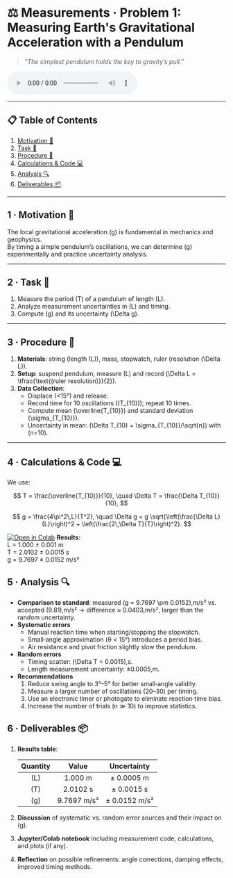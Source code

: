 # ⚖️ Measurements · Problem 1: Measuring Earth's Gravitational Acceleration with a Pendulum

> *“The simplest pendulum holds the key to gravity’s pull.”*

<!DOCTYPE html>
<html lang="en">
<head>
  <meta charset="UTF-8">
  <title>Default Audio Player</title>
</head>
<body>

<audio controls>
  <source src="https://files.catbox.moe/8f1ug5.wav" type="audio/wav">
  Your browser does not support the audio element.
</audio>

</body>
</html>

---

## 📋 Table of Contents
1. [Motivation 🎯](#motivation)  
2. [Task 📝](#task)  
3. [Procedure 🔬](#procedure)  
4. [Calculations & Code 💻](#calculations)  
5. [Analysis 🔍](#analysis)  
6. [Deliverables 📦](#deliverables)  

---

<a name="motivation"></a>
## 1 · Motivation 🎯
The local gravitational acceleration \(g\) is fundamental in mechanics and geophysics.  
By timing a simple pendulum’s oscillations, we can determine \(g\) experimentally and practice uncertainty analysis.

---

<a name="task"></a>
## 2 · Task 📝
1. Measure the period \(T\) of a pendulum of length \(L\).  
2. Analyze measurement uncertainties in \(L\) and timing.  
3. Compute \(g\) and its uncertainty \(\Delta g\).

---

<a name="procedure"></a>
## 3 · Procedure 🔬
1. **Materials**: string (length \(L\)), mass, stopwatch, ruler (resolution \(\Delta L\)).  
2. **Setup**: suspend pendulum, measure \(L\) and record \(\Delta L = \tfrac{\text{(ruler resolution)}}{2}\).  
3. **Data Collection**:  
   - Displace \(<15°\) and release.  
   - Record time for 10 oscillations (\(T_{10}\)); repeat 10 times.  
   - Compute mean \(\overline{T_{10}}\) and standard deviation \(\sigma_{T_{10}}\).  
   - Uncertainty in mean: \(\Delta T_{10} = \sigma_{T_{10}}/\sqrt{n}\) with \(n=10\).

---

<a name="calculations"></a>
## 4 · Calculations & Code 💻
We use:

$$
T = \frac{\overline{T_{10}}}{10}, \quad
\Delta T = \frac{\Delta T_{10}}{10},
$$

$$
g = \frac{4\pi^2\,L}{T^2}, \quad
\Delta g = g \sqrt{\left(\frac{\Delta L}{L}\right)^2 + \left(\frac{2\,\Delta T}{T}\right)^2}.
$$


[![Open in Colab](https://colab.research.google.com/assets/colab-badge.svg)](https://colab.research.google.com/drive/14llQqLeZ3t0sTuTs3A1MNlcq8qcf0jnn?usp=sharing)
**Results:**  
L = 1.000 ± 0.001 m  
T = 2.0102 ± 0.0015 s  
g = 9.7697 ± 0.0152 m/s²

## 5 · Analysis 🔍
- **Comparison to standard**: measured \(g = 9.7697 \pm 0.0152\)\,m/s² vs. accepted \(9.81\)\,m/s² → difference ≈ 0.0403\,m/s², larger than the random uncertainty.
- **Systematic errors**  
  - Manual reaction time when starting/stopping the stopwatch.  
  - Small‐angle approximation (θ < 15°) introduces a period bias.  
  - Air resistance and pivot friction slightly slow the pendulum.
- **Random errors**  
  - Timing scatter: \(\Delta T = 0.0015\)\,s.  
  - Length measurement uncertainty: ±0.0005\,m.
- **Recommendations**  
  1. Reduce swing angle to 3°–5° for better small‐angle validity.  
  2. Measure a larger number of oscillations (20–30) per timing.  
  3. Use an electronic timer or photogate to eliminate reaction‐time bias.  
  4. Increase the number of trials (n ≫ 10) to improve statistics.

## 6 · Deliverables 📦
1. **Results table**:

   | Quantity | Value        | Uncertainty    |
   |:--------:|:------------:|:--------------:|
   | \(L\)    | 1.000 m      | ± 0.0005 m     |
   | \(T\)    | 2.0102 s     | ± 0.0015 s     |
   | \(g\)    | 9.7697 m/s²  | ± 0.0152 m/s²  |

2. **Discussion** of systematic vs. random error sources and their impact on \(g\).  
3. **Jupyter/Colab notebook** including measurement code, calculations, and plots (if any).  
4. **Reflection** on possible refinements: angle corrections, damping effects, improved timing methods.  
